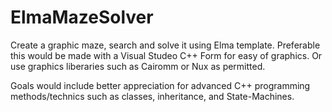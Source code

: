 # ElmaMazeSolver

Create a graphic maze, search and solve it using Elma template. Preferable this would be made with a Visual Studeo C++ Form for easy of graphics. Or use graphics liberaries such as Cairomm or Nux as permitted.

Goals would include better appreciation for advanced C++ programming methods/technics such as classes, inheritance, and State-Machines.
